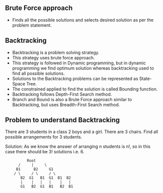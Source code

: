 Brute Force approach
--------------------
- Finds all the possible solutions and selects desired solution as per the problem statement.

Backtracking
------------
- Backtracking is a problem solving strategy.
- This strategy uses brute force approach.
- This strategy is followed in Dynamic programming, but in dynamic programming we find optimum solution whereas backtracking used to find all possible solutions.
- Solutions to the Backtracking problems can be represented as State-Space Tree.
- The constrained applied to find the solution is called Bounding function.
- Backtracking follows Depth-First Search method.
- Branch and Bound is also a Brute Force approach similar to Backtracking, but uses Breadth-First Search method.

Problem to understand Backtracking
----------------------------------
There are 3 students in a class 2 boys and a girl. There are 3 chairs. Find all possible arrangements for 3 students.

Solution: As we know the answer of arranging n students is n!, so in this case there should be 3! solutions i.e. 6.

		      Root
		  /     |     \   
		 B1      B2     G1    
		/ \     / \     / \   
	       B2  G1   B1  G1  B1  B2 
	       |    |   |   |    |   |  
	       G1   B2  G1  B1   B2  B1


